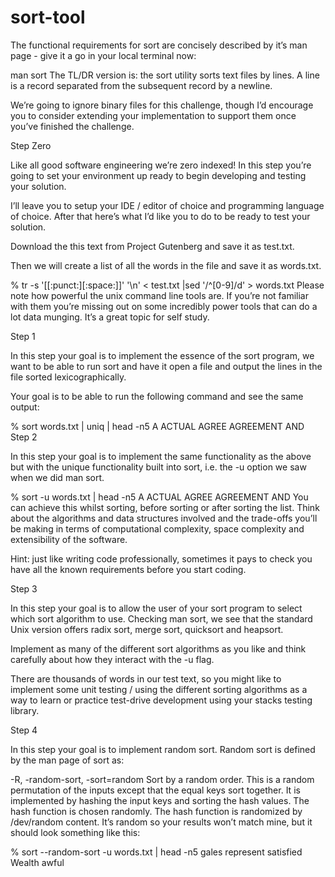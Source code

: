 # sort-tool

The functional requirements for sort are concisely described by it’s man page - give it a go in your local terminal now:

man sort
The TL/DR version is: the sort utility sorts text files by lines.  A line is a record separated from the subsequent record by a newline.

We’re going to ignore binary files for this challenge, though I’d encourage you to consider extending your implementation to support them once you’ve finished the challenge.

Step Zero

Like all good software engineering we’re zero indexed! In this step you’re going to set your environment up ready to begin developing and testing your solution.

I’ll leave you to setup your IDE / editor of choice and programming language of choice. After that here’s what I’d like you to do to be ready to test your solution.

Download the this text from Project Gutenberg and save it as test.txt.

Then we will create a list of all the words in the file and save it as words.txt.

% tr -s '[[:punct:][:space:]]' '\\n' < test.txt |sed '/^[0-9]/d' > words.txt
Please note how powerful the unix command line tools are. If you’re not familiar with them you’re missing out on some incredibly power tools that can do a lot data munging. It’s a great topic for self study.

Step 1

In this step your goal is to implement the essence of the sort program, we want to be able to run sort and have it open a file and output the lines in the file sorted lexicographically.

Your goal is to be able to run the following command and see the same output:

% sort words.txt | uniq | head -n5
A
ACTUAL
AGREE
AGREEMENT
AND
Step 2

In this step your goal is to implement the same functionality as the above but with the unique functionality built into sort, i.e. the -u option we saw when we did man sort.

% sort -u words.txt | head -n5
A
ACTUAL
AGREE
AGREEMENT
AND
You can achieve this whilst sorting, before sorting or after sorting the list. Think about the algorithms and data structures involved and the trade-offs you’ll be making in terms of computational complexity, space complexity and extensibility of the software.

Hint: just like writing code professionally, sometimes it pays to check you have all the known requirements before you start coding.

Step 3

In this step your goal is to allow the user of your sort program to select which sort algorithm to use. Checking man sort, we see that the standard Unix version offers radix sort, merge sort, quicksort and heapsort.

Implement as many of the different sort algorithms as you like and think carefully about how they interact with the -u flag.

There are thousands of words in our test text, so you might like to implement some unit testing / using the different sorting algorithms as a way to learn or practice test-drive development using your stacks testing library.

Step 4

In this step your goal is to implement random sort. Random sort is defined by the man page of sort as:

-R, -random-sort, -sort=random
Sort by a random order.  This is a random permutation of the inputs except that the equal keys sort together.  It is implemented by hashing the input keys and sorting the hash values. The hash function is chosen randomly.  The hash function is randomized by /dev/random content.
It’s random so your results won’t match mine, but it should look something like this:

% sort --random-sort -u words.txt | head -n5
gales
represent
satisfied
Wealth
awful
